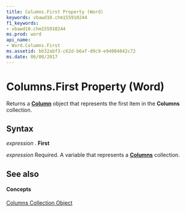 ```yaml
---
title: Columns.First Property (Word)
keywords: vbawd10.chm155910244
f1_keywords:
- vbawd10.chm155910244
ms.prod: word
api_name:
- Word.Columns.First
ms.assetid: bb32abf3-c62d-b6af-d9c9-e94004842c72
ms.date: 06/08/2017
---
```



# Columns.First Property (Word)

Returns a **[Column](column-object-word.md)** object that represents the first item in the **Columns** collection.


## Syntax

 _expression_ . **First**

 _expression_ Required. A variable that represents a **[Columns](columns-object-word.md)** collection.


## See also


#### Concepts


[Columns Collection Object](columns-object-word.md)

